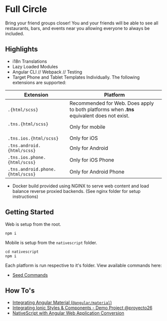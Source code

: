 # Full Circle
Bring your friend groups closer! You and your friends will be able to see all restaurants, bars, and events near you allowing everyone to always be included.

## Highlights
- i18n Translations
- Lazy Loaded Modules
- Angular CLI // Webpack // Testing
- Target Phone and Tablet Templates Individually. The following extensions are supported:

Extension                        | Platform
-------------------------------- | -----------
`.{html/scss}`                   | Recommended for Web. Does apply to both platforms when **.tns** equivalent does not exist.
`.tns.{html/scss}`               | Only for mobile
`.tns.ios.{html/scss}`           | Only for iOS
`.tns.android.{html/scss}`       | Only for Android
`.tns.ios.phone.{html/scss}`     | Only for iOS Phone 
`.tns.android.phone.{html/scss}` | Only for Android Phone
- Docker build provided using NGINX to serve web content and load balance reverse proxied backends. (See nginx folder for setup instructions)

## Getting Started

Web is setup from the root.

```
npm i
```

Mobile is setup from the `nativescript` folder.

```
cd nativescript
npm i
```

Each platform is run respective to it's folder. View available commands here:

- [Seed Commands](https://github.com/TeamMaestro/angular-native-seed/wiki/Seed-Commands)

## How To's
- [Integrating Angular Material (`@angular/material`)](https://github.com/TeamMaestro/angular-native-seed/wiki/Integrating-Material-for-Web)
- [Integrating Ionic Styles & Components - Demo Project @proyecto26](https://github.com/proyecto26/nativescript-ionic-template)
- [NativeScript with Angular Web Application Conversion](https://nativescripting.com/course/nativescript-with-angular-web-application-conversion)
